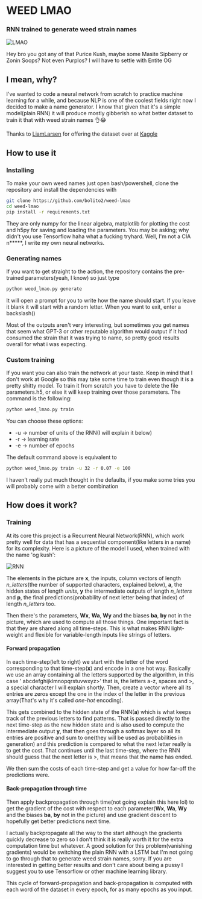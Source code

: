 # WEED LMAO
### RNN trained to generate weed strain names

![LMAO](https://i.imgur.com/FqUL9PS.png)

Hey bro you got any of that Purice Kush, maybe some Masite Sipberry or Zonin Soops? Not even Purplos? I will have to settle with Entite OG

## I mean, why?
I've wanted to code a neural network from scratch to practice machine learning for a while, and because NLP is one of the coolest fields right now I decided to make a name generator. I know that given that it's a simple model(plain RNN) it will produce mostly gibberish so what better dataset to train it that with weed strain names 👌😂 

Thanks to [LiamLarsen](https://www.kaggle.com/kingburrito666/followers) for offering the dataset over at [Kaggle](https://www.kaggle.com/kingburrito666/cannabis-strains)

## How to use it
### Installing
To make your own weed names just open bash/powershell, clone the repository and install the dependencies with
```bash
git clone https://github.com/bolito2/weed-lmao
cd weed-lmao
pip install -r requirements.txt
```
They are only numpy for the linear algebra, matplotlib for plotting the cost and h5py for saving and loading the parameters. You may be asking; why didn't you use Tensorflow haha what a fucking tryhard. Well, I'm not a CIA n*****, I write my own neural networks. 

### Generating names
If you want to get straight to the action, the repository contains the pre-trained parameters(yeah, I know) so just type
```bash
python weed_lmao.py generate
```
It will open a prompt for you to write how the name should start. If you leave it blank it will start with a random letter. When you want to exit, enter a backslash(\)

Most of the outputs aren't very interesting, but sometimes you get names that seem what GPT-3 or other reputable algorithm would output if it had consumed the strain that it was trying to name, so pretty good results overall for what i was expecting.

### Custom training
If you want you can also train the network at your taste. Keep in mind that I don't work at Google so this may take some time to train even though it is a pretty shitty model. To train it from scratch you have to delete the file parameters.h5, or else it will keep training over those parameters. The command is the following:
```bash
python weed_lmao.py train
```
You can choose these options:
* -u -> number of units of the RNN(I will explain it below)
* -r -> learning rate
* -e -> number of epochs

The default command above is equivalent to
```bash
python weed_lmao.py train -u 32 -r 0.07 -e 100
```

I haven't really put much thought in the defaults, if you make some tries you will probably come with a better combination

## How does it work?
### Training
At its core this project is a Recurrent Neural Network(RNN), which work pretty well for data that has a sequential component(like letters in a name) for its complexity. Here is a picture of the model I used, when trained with the name 'og kush':

![RNN](https://i.imgur.com/tUZJdjj.png)

The elements in the picture are **x**, the inputs, column vectors of length *n_letters*(the number of supported characters, explained below), **a**, the hidden states of length *units*, **y** the intermediate outputs of length *n_letters* and **p**, the final predictions(probability of next letter being that index) of length *n_letters* too.

Then there's the parameters, **Wx**, **Wa**, **Wy** and the biases **ba**, **by** not in the picture, which are used to compute all those things. One important fact is that they are shared along all time-steps. This is what makes RNN light-weight and flexible for variable-length inputs like strings of letters.


#### Forward propagation
In each time-step(left to right) we start with the letter of the word corresponding to that time-step(**x**) and encode in a one hot way. Basically we use an array containing all the letters supported by the algorithm, in this case ' abcdefghijklmnopqrstuvwxyz>' that is, the letters a-z, spaces and >, a special character I will explain shortly. Then, create a vector where all its entries are zeros except the one in the index of the letter in the previous array(That's why it's called *one-hot* encoding).

This gets combined to the hidden state of the RNN(**a**) which is what keeps track of the previous letters to find patterns. That is passed directly to the next time-step as the new hidden state and is also used to compute the intermediate output **y**, that then goes through a softmax layer so all its entries are positive and sum to one(they will be used as probabilities in generation) and this prediction is compared to what the next letter really is to get the cost. That continues until the last time-step, where the RNN should guess that the next letter is >, that means that the name has ended.

We then sum the costs of each time-step and get a value for how far-off the predictions were. 

#### Back-propagation through time
Then apply backpropagation through time(not going explain this here lol) to get the gradient of the cost with respect to each parameter(**Wx**, **Wa**, **Wy** and the biases **ba**, **by** not in the picture) and use gradient descent to hopefully get better predictions next time. 

I actually backpropagate all the way to the start although the gradients quickly decrease to zero so I don't think it is really worth it for the extra computation time but whatever. A good solution for this problem(vanishing gradients) would be switching the plain RNN with a LSTM but I'm not going to go through that to generate weed strain names, sorry. If you are interested in getting better results and don't care about being a pussy I suggest you to use Tensorflow or other machine learning library.

This cycle of forward-propagation and back-propagation is computed with each word of the dataset in every epoch, for as many epochs as you input.
